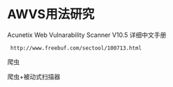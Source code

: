 # AWVS用法研究



Acunetix Web Vulnarability Scanner V10.5 详细中文手册

` http://www.freebuf.com/sectool/100713.html`





 爬虫





爬虫+被动式扫描器

